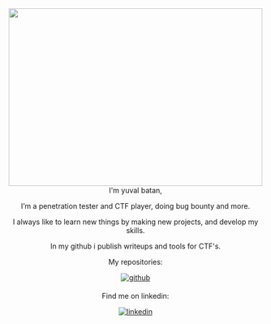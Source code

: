 <div align="center">
<img src="https://user-images.githubusercontent.com/74038190/226190894-18e959ba-d458-4a94-ac44-790190f2a947.gif" align="center" style="width: 500px;height:350px" />
</div>  


<div align="center">
I'm yuval batan,

I’m a penetration tester and CTF player, doing bug bounty and more.

I always like to learn new things by making new projects, and develop my skills.

In my github i publish writeups and tools for CTF's. 

My repositories:

<a href="https://github.com/yuvalbatan?tab=repositories">
<img src=https://img.shields.io/badge/github-%23121011.svg?style=for-the-badge&logo=github&logoColor=white alt=github style="margin-bottom: 5px;" />
</a>


Find me on linkedin:
 
<a href="https://www.linkedin.com/in/yuval-batan1234">
<img src=https://img.shields.io/badge/linkedin-%231E77B5.svg?&style=for-the-badge&logo=linkedin&logoColor=white alt=linkedin style="margin-bottom: 5px;" />
</a>

</div>
